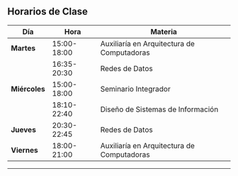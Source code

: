 
## **Horarios de Clase**

| Día           | Hora        | Materia                                    |
| ------------- | ----------- | ------------------------------------------ |
| **Martes**    | 15:00-18:00 | Auxiliaría en Arquitectura de Computadoras |
|               | 16:35-20:30 | Redes de Datos                             |
| **Miércoles** | 15:00-18:00 | Seminario Integrador                       |
|               | 18:10-22:40 | Diseño de Sistemas de Información          |
| **Jueves**    | 20:30-22:45 | Redes de Datos                             |
| **Viernes**   | 18:00-21:00 | Auxiliaría en Arquitectura de Computadoras |


---

